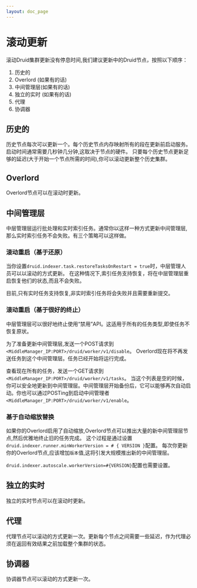 ```yaml
---
layout: doc_page
---
```


滚动更新
====================

滚动Druid集群更新没有停息时间,我们建议更新中的Druid节点，按照以下顺序：
1. 历史的
2. Overlord (如果有的话)
3. 中间管理层(如果有的话)
4. 独立的实时 (如果有的话)
5. 代理
6. 协调器

## 历史的

历史节点每次可以更新一个。每个历史节点内存映射所有的段在更新前启动服务。
启动时间通常需要几秒钟几分钟,这取决于节点的硬件。
只要每个历史节点更新足够的延迟(大于开始一个节点所需的时间),你可以滚动更新整个历史集群。

## Overlord

Overlord节点可以在滚动时更新。
## 中间管理层

中层管理层运行批处理和实时索引任务。通常你以这样一种方式更新中间管理层,那么实时索引任务不会失败。有三个策略可以这样做。

### 滚动重启（基于还原）

当你设置`druid.indexer.task.restoreTasksOnRestart = true`时，中层管理人员可以以滚动的方式更新。
在这种情况下,索引任务支持恢复，将在中层管理层重启恢复他们的状态,而且不会失败。

目前,只有实时任务支持恢复,非实时索引任务将会失败并且需要重新提交。

### 滚动重启（基于很好的终止）

中层管理层可以很好地终止使用“禁用”API。这适用于所有的任务类型,即使任务不恢复原状。

为了准备更新中间管理层,发送一个POST请求到`<MiddleManager_IP:PORT>/druid/worker/v1/disable`。
Overlord现在将不再发送任务到这个中间管理层。任务已经开始将运行完成。

查看现在所有的任务，发送一个GET请求到 `<MiddleManager_IP:PORT>/druid/worker/v1/tasks`。
当这个列表是空的时候，你可以安全地更新到中间管理层。中间管理层开始备份后，它可以能够再次自动启动。你也可以通过POSTing到启动中间管理者 `<MiddleManager_IP:PORT>/druid/worker/v1/enable`。

### 基于自动缩放替换

如果你的Overlord启用了自动缩放,Overlord节点可以推出大量的新中间管理层节点,然后优雅地终止旧的任务完成。
这个过程是通过设置`druid.indexer.runner.minWorkerVersion = # { VERSION }`配置。
每次你更新你的Overlord节点,应该增加`版本`值,这将引发大规模推出新的中间管理层。

`druid.indexer.autoscale.workerVersion=#{VERSION}`配置也需要设置。

## 独立的实时

独立的实时节点可以在滚动时更新。
## 代理

代理节点可以滚动的方式更新一次。更新每个节点之间需要一些延迟，作为代理必须在返回有效结果之前加载整个集群的状态。

## 协调器

协调器节点可以滚动的方式更新一次。